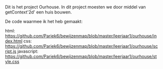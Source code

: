 
Dit is het project Ourhouse. In dit project moesten we door middel van getContext'2d' een huis bouwen.

De code waarmee ik het heb gemaakt:

html: https://github.com/Pariek6/bewijzenmap/blob/master/leerjaar1/ourhouse/index.html
css:  https://github.com/Pariek6/bewijzenmap/blob/master/leerjaar1/ourhouse/script.js
javascript: https://github.com/Pariek6/bewijzenmap/blob/master/leerjaar1/ourhouse/style.css
